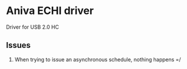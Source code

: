 # Aniva ECHI driver

Driver for USB 2.0 HC

## Issues
1) When trying to issue an asynchronous schedule, nothing happens =/
